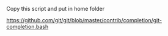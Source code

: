 Copy this script and put in home folder

https://github.com/git/git/blob/master/contrib/completion/git-completion.bash